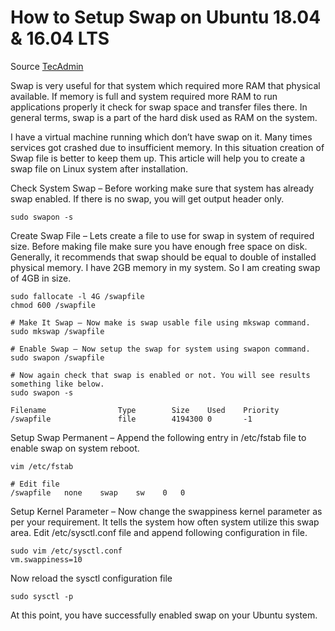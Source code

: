 # How to Setup Swap on Ubuntu 18.04 & 16.04 LTS

Source [TecAdmin](https://tecadmin.net/enable-swap-on-ubuntu/)

Swap is very useful for that system which required more RAM that physical available. If memory is full and system required more RAM to run applications properly it check for swap space and transfer files there. In general terms, swap is a part of the hard disk used as RAM on the system.

I have a virtual machine running which don’t have swap on it. Many times services got crashed due to insufficient memory. In this situation creation of Swap file is better to keep them up. This article will help you to create a swap file on Linux system after installation.

Check System Swap – Before working make sure that system has already swap enabled. If there is no swap, you will get output header only.
```
sudo swapon -s
```
Create Swap File – Lets create a file to use for swap in system of required size. Before making file make sure you have enough free space on disk. Generally, it recommends that swap should be equal to double of installed physical memory.
I have 2GB memory in my system. So I am creating swap of 4GB in size.
```
sudo fallocate -l 4G /swapfile
chmod 600 /swapfile

# Make It Swap – Now make is swap usable file using mkswap command.
sudo mkswap /swapfile

# Enable Swap – Now setup the swap for system using swapon command.
sudo swapon /swapfile

# Now again check that swap is enabled or not. You will see results something like below.
sudo swapon -s
```
```
Filename                Type        Size    Used    Priority
/swapfile               file        4194300 0       -1
```

Setup Swap Permanent – Append the following entry in /etc/fstab file to enable swap on system reboot.
```
vim /etc/fstab

# Edit file
/swapfile   none    swap    sw    0   0
```
Setup Kernel Parameter – Now change the swappiness kernel parameter as per your requirement. It tells the system how often system utilize this swap area.
Edit /etc/sysctl.conf file and append following configuration in file.
```
sudo vim /etc/sysctl.conf
vm.swappiness=10
```
Now reload the sysctl configuration file
```
sudo sysctl -p
```
At this point, you have successfully enabled swap on your Ubuntu system.
